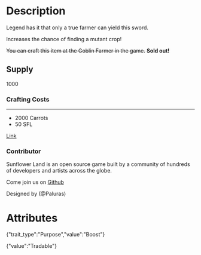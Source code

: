 # Description

Legend has it that only a true farmer can yield this sword.

Increases the chance of finding a mutant crop!

~~You can craft this item at the Goblin Farmer in the game.~~ **Sold out!**

## Supply

1000

### Crafting Costs

---

- 2000 Carrots
- 50 SFL

[Link](https://docs.sunflower-land.com/player-guides/rare-and-limited-items#boosts)

### Contributor

Sunflower Land is an open source game built by a community of hundreds of developers and artists across the globe.

Come join us on [Github](https://github.com/sunflower-land/sunflower-land)

Designed by (@Paluras)

# Attributes

{"trait_type":"Purpose","value":"Boost"}

{"value":"Tradable"}
